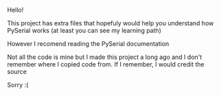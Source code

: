 Hello!

This project has extra files that hopefuly would help you understand how PySerial works (at least you can see my learning path) 

However I recomend reading the PySerial documentation

Not all the code is mine but I made this project a long ago and I don't remember where I copied code from. If I remember, I would credit the source 

Sorry :(
